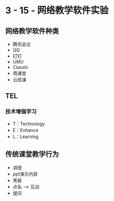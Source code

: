 # 3 - 15 - 网络教学软件实验

## 网络教学软件种类

- 腾讯会议
- QQ
- 钉钉
- UMU
- ClassIn
- 雨课堂
- 云班课

## TEL

### 技术增强学习

- T：Technology
- E：Enhance
- L：Learning

## 传统课堂教学行为

- 讲授
- ppt演示内容
- 黑板
- 点名 ——> 互动
- 提问